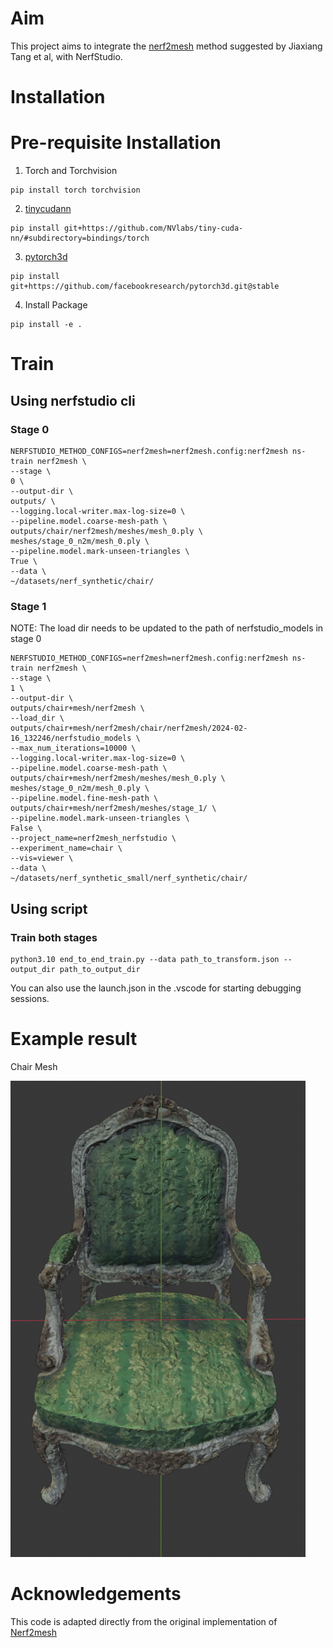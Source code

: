 
# Aim
This project aims to integrate the [nerf2mesh](https://me.kiui.moe/nerf2mesh/) method suggested by Jiaxiang Tang et al, with NerfStudio. 

# Installation

# Pre-requisite Installation
1. Torch and Torchvision

```
pip install torch torchvision
```
  
2. [tinycudann](https://github.com/NVlabs/tiny-cuda-nn)

```
pip install git+https://github.com/NVlabs/tiny-cuda-nn/#subdirectory=bindings/torch
```

3. [pytorch3d](https://github.com/facebookresearch/pytorch3d/blob/main/INSTALL.md)

```
pip install git+https://github.com/facebookresearch/pytorch3d.git@stable
```

4. Install Package

```
pip install -e .
```

# Train

## Using nerfstudio cli

### Stage 0
```
NERFSTUDIO_METHOD_CONFIGS=nerf2mesh=nerf2mesh.config:nerf2mesh ns-train nerf2mesh \
--stage \
0 \
--output-dir \
outputs/ \
--logging.local-writer.max-log-size=0 \
--pipeline.model.coarse-mesh-path \
outputs/chair/nerf2mesh/meshes/mesh_0.ply \
meshes/stage_0_n2m/mesh_0.ply \
--pipeline.model.mark-unseen-triangles \
True \ 
--data \
~/datasets/nerf_synthetic/chair/

```

### Stage 1

NOTE: The load dir needs to be updated to the path of nerfstudio_models in stage 0
```
NERFSTUDIO_METHOD_CONFIGS=nerf2mesh=nerf2mesh.config:nerf2mesh ns-train nerf2mesh \
--stage \
1 \
--output-dir \
outputs/chair+mesh/nerf2mesh \
--load_dir \
outputs/chair+mesh/nerf2mesh/chair/nerf2mesh/2024-02-16_132246/nerfstudio_models \
--max_num_iterations=10000 \
--logging.local-writer.max-log-size=0 \
--pipeline.model.coarse-mesh-path \
outputs/chair+mesh/nerf2mesh/meshes/mesh_0.ply \
meshes/stage_0_n2m/mesh_0.ply \
--pipeline.model.fine-mesh-path \
outputs/chair+mesh/nerf2mesh/meshes/stage_1/ \
--pipeline.model.mark-unseen-triangles \
False \ 
--project_name=nerf2mesh_nerfstudio \
--experiment_name=chair \
--vis=viewer \
--data \
~/datasets/nerf_synthetic_small/nerf_synthetic/chair/
```

## Using script

### Train both stages

```
python3.10 end_to_end_train.py --data path_to_transform.json --output_dir path_to_output_dir
```

You can also use the launch.json in the .vscode for starting debugging sessions.

# Example result

Chair Mesh

![Chair Mesh](images/chair_mesh.JPG)


# Acknowledgements

This code is adapted directly from the original implementation of [Nerf2mesh](https://github.com/ashawkey/nerf2mesh)
